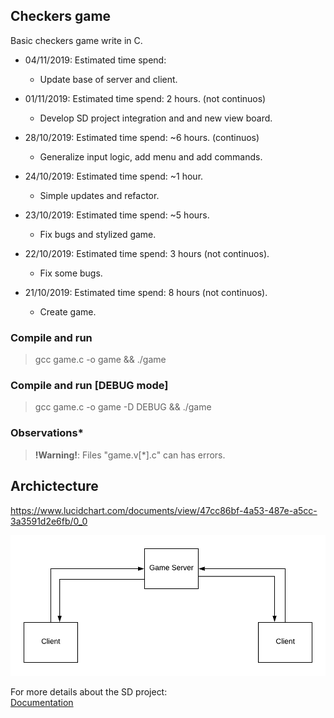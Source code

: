 
## **Checkers game**

Basic checkers game write in C.

- 04/11/2019: Estimated time spend: 
  * Update base of server and client.

- 01/11/2019: Estimated time spend: 2 hours. (not continuos)
  * Develop SD project integration and and new view board.

- 28/10/2019: Estimated time spend: ~6 hours. (continuos)
  * Generalize input logic, add menu and add commands.

- 24/10/2019: Estimated time spend: ~1 hour.
  * Simple updates and refactor.

- 23/10/2019: Estimated time spend: ~5 hours.
  * Fix bugs and stylized game.

- 22/10/2019: Estimated time spend: 3 hours (not continuos).
  * Fix some bugs.

- 21/10/2019: Estimated time spend: 8 hours (not continuos).
  * Create game.


### **Compile and run**
> gcc game.c -o game && ./game

### **Compile and run [DEBUG mode]**
> gcc game.c -o game -D DEBUG && ./game

### **Observations***
> **!Warning!**: Files "game.v[*].c" can has errors.  

## Archictecture
https://www.lucidchart.com/documents/view/47cc86bf-4a53-487e-a5cc-3a3591d2e6fb/0_0  

![alt text](https://github.com/danielbom/Checkers/blob/master/checkers_arch.png "Checkers")   

For more details about the SD project:  
[Documentation](https://github.com/danielbom/Checkers/blob/master/server/README.md)
